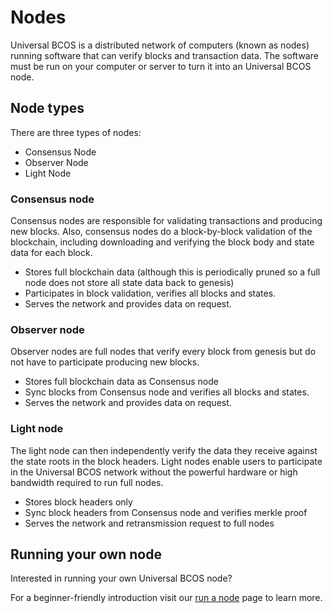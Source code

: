 # Nodes

Universal BCOS is a distributed network of computers (known as nodes) running software that can verify blocks and transaction data. The software must be run on your computer or server to turn it into an Universal BCOS node.

## Node types

There are three types of nodes:

- Consensus Node
- Observer Node
- Light Node

### Consensus node

Consensus nodes are responsible for validating transactions and producing new blocks. Also, consensus nodes do a block-by-block validation of the blockchain, including downloading and verifying the block body and state data for each block.

- Stores full blockchain data (although this is periodically pruned so a full node does not store all state data back to genesis)
- Participates in block validation, verifies all blocks and states.
- Serves the network and provides data on request.

### Observer node

Observer nodes are full nodes that verify every block from genesis but do not have to participate producing new blocks.

- Stores full blockchain data as Consensus node
- Sync blocks from Consensus node and verifies all blocks and states.
- Serves the network and provides data on request.

### Light node

The light node can then independently verify the data they receive against the state roots in the block headers. Light nodes enable users to participate in the Universal BCOS network without the powerful hardware or high bandwidth required to run full nodes.

- Stores block headers only
- Sync block headers from Consensus node and verifies merkle proof
- Serves the network and retransmission request to full nodes

## Running your own node

Interested in running your own Universal BCOS node?

For a beginner-friendly introduction visit our [run a node](../develop/run_node.md) page to learn more.
